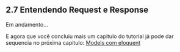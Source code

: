 ## 2.7 Entendendo Request e Response

Em andamento...

E agora que você concluiu mais um capitulo do tutorial já pode dar sequencia no próxima capitulo: [Models com eloquent](./8-Middlewares.md)
